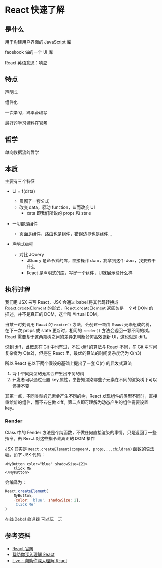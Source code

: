 # React 快速了解



## 是什么

用于构建用户界面的 JavaScript 库

facebook 做的一个 UI 库

React 英语意思：响应

## 特点

声明式

组件化

一次学习，跨平台编写

最好的学习资料在[官网](https://zh-hans.reactjs.org/docs/state-and-lifecycle.html)

## 哲学

单向数据流的哲学

## 本质

主要有三个特征

- UI = f(data)
  - 贯彻了一套公式
  - 改变 data，驱动 function，从而改变 UI
    - data 即我们所说的 props 和 state
- 一切都是组件

  - 页面是组件，路由也是组件，错误边界也是组件...
- 声明式编程

  - 对比 JQuery
    - JQuery 是命令式的库，直接操作 dom，我拿到这个 dom，我要去干什么
    - React 是声明式的库，写好一个组件，UI就展示成什么样


## 执行过程

我们用 JSX 来写 React，JSX 会通过 babel 将其代码转换成 React.createElement 的形式，React.createElement 返回的是一个对 DOM 的描述，并不是真正的 DOM，这个叫 Virtual DOM。

当某一时刻调用 React 的 `render()` 方法，会创建一颗由 React 元素组成的树，在下一次 props 或 state 更新时，相同的 `render()` 方法会返回一颗不同的树。React 需要基于这两颗树之间的差异来判断如何高效更新 UI，这也就是 diff。

说到 diff，此概念在 Git 中也有过，不过 diff 的算法与 React 不同，在 Git 中时间复杂度为 O(n2)，但是在 React 里，最优的算法的时间复杂度仍为 O(n3)

所以 React 在以下两个假设的基础上提出了一套 O(n) 的启发式算法

1. 两个不同类型的元素会产生出不同的树
2. 开发者可以通过设置 key 属性，来告知渲染哪些子元素在不同的渲染树下可以保持不变

其第一点，不同类型的元素会产生不同的树，React 发现组件的类型不同时，直接重绘新的组件，而不去在做 diff。第二点即可理解为动态产生的组件需要设置 key。



 

### Render

Class 中的 Render 方法是个纯函数，不做任何直接渲染的事情。只是返回了一些指令，由 React 对这些指令做真正的 DOM 操作



JSX 其实是 `React.createElement(compoent, props,...children)` 函数的语法糖。如下 JSX 代码：

```react
<MyButton color="blue" shadowSize={2}>
    Click Me
</MyButton>
```

会编译为：

```javascript
React.createElement(
	MyButton,
    {color: 'blue', shadowSize: 2},
    'Click Me'
)
```

[在线 Babel 编译器](https://babeljs.io/repl/#?browsers=defaults%2C%20not%20ie%2011%2C%20not%20ie_mob%2011&build=&builtIns=false&corejs=3.6&spec=false&loose=false&code_lz=GYVwdgxgLglg9mABACwKYBt1wBQEpEDeAUIogE6pQhlIA8AJjAG4B8AEhlogO5xnr0AhLQD0jVgG4iAXyJA&debug=false&forceAllTransforms=false&shippedProposals=false&circleciRepo=&evaluate=false&fileSize=false&timeTravel=false&sourceType=module&lineWrap=true&presets=react&prettier=false&targets=&version=7.15.5&externalPlugins=&assumptions=%7B%7D) 可以玩一玩





## 参考资料

- [React 官网](https://zh-hans.reactjs.org)
- [帮助你深入理解 React](https://www.zhihu.com/lives/883022235516960768)
- [Live - 帮助你深入理解 React](https://www.xbroder.com/2018/08/19/react-zhihu-live/)

